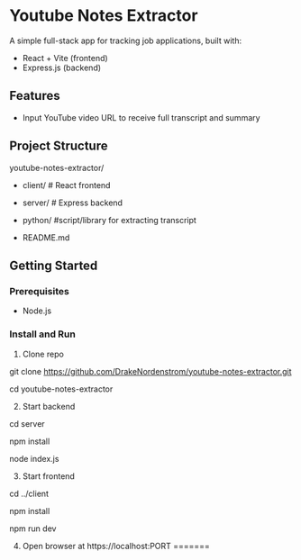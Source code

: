 # Youtube Notes Extractor

A simple full-stack app for tracking job applications, built with:

-  React + Vite (frontend)
-  Express.js (backend)

## Features

- Input YouTube video URL to receive full transcript and summary

## Project Structure

youtube-notes-extractor/

- client/ # React frontend

- server/ # Express backend

- python/ #script/library for extracting transcript

- README.md


## Getting Started

### Prerequisites

- Node.js

### Install and Run

1. Clone repo
   
git clone https://github.com/DrakeNordenstrom/youtube-notes-extractor.git

cd youtube-notes-extractor

2. Start backend

cd server

npm install

node index.js

3. Start frontend
   
cd ../client

npm install

npm run dev

4. Open browser at https://localhost:PORT
=======

